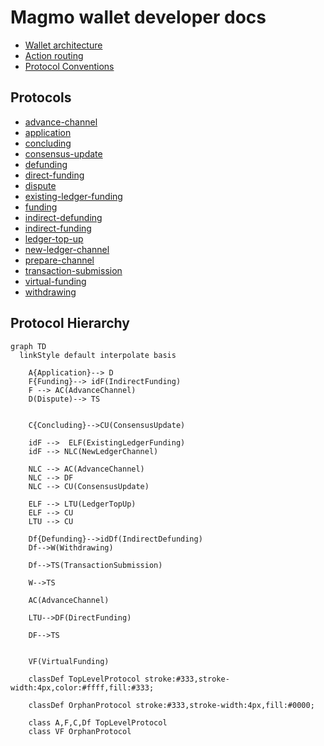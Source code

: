 # Magmo wallet developer docs

- [Wallet architecture](./structuring-the-wallet.md)
- [Action routing](./action-routing.md)
- [Protocol Conventions](./protocol-conventions.md)

## Protocols

- [advance-channel](../src/redux/protocols/advance-channel/readme.md)
- [application](../src/redux/protocols/application/readme.md)
- [concluding](../src/redux/protocols/concluding/readme.md)
- [consensus-update](../src/redux/protocols/consensus-update/readme.md)
- [defunding](../src/redux/protocols/defunding/readme.md)
- [direct-funding](../src/redux/protocols/direct-funding/readme.md)
- [dispute](../src/redux/protocols/dispute/readme.md)
- [existing-ledger-funding](../src/redux/protocols/existing-ledger-funding/readme.md)
- [funding](../src/redux/protocols/funding/readme.md)
- [indirect-defunding](../src/redux/protocols/indirect-defunding/readme.md)
- [indirect-funding](../src/redux/protocols/indirect-funding/readme.md)
- [ledger-top-up](../src/redux/protocols/ledger-top-up/readme.md)
- [new-ledger-channel](../src/redux/protocols/new-ledger-channel/readme.md)
- [prepare-channel](../src/redux/protocols/prepare-channel/readme.md)
- [transaction-submission](../src/redux/protocols/transaction-submission/readme.md)
- [virtual-funding](../src/redux/protocols/virtual-funding/readme.md)
- [withdrawing](../src/redux/protocols/withdrawing/readme.md)

<a name="hierarchy"></a>

## Protocol Hierarchy

```mermaid
graph TD
  linkStyle default interpolate basis

    A{Application}--> D
    F{Funding}--> idF(IndirectFunding)
    F --> AC(AdvanceChannel)
    D(Dispute)--> TS


    C{Concluding}-->CU(ConsensusUpdate)

    idF -->  ELF(ExistingLedgerFunding)
    idF --> NLC(NewLedgerChannel)

    NLC --> AC(AdvanceChannel)
    NLC --> DF
    NLC --> CU(ConsensusUpdate)

    ELF --> LTU(LedgerTopUp)
    ELF --> CU
    LTU --> CU

    Df{Defunding}-->idDf(IndirectDefunding)
    Df-->W(Withdrawing)

    Df-->TS(TransactionSubmission)

    W-->TS

    AC(AdvanceChannel)

    LTU-->DF(DirectFunding)

    DF-->TS


    VF(VirtualFunding)

    classDef TopLevelProtocol stroke:#333,stroke-width:4px,color:#ffff,fill:#333;

    classDef OrphanProtocol stroke:#333,stroke-width:4px,fill:#0000;

    class A,F,C,Df TopLevelProtocol
    class VF OrphanProtocol


```
